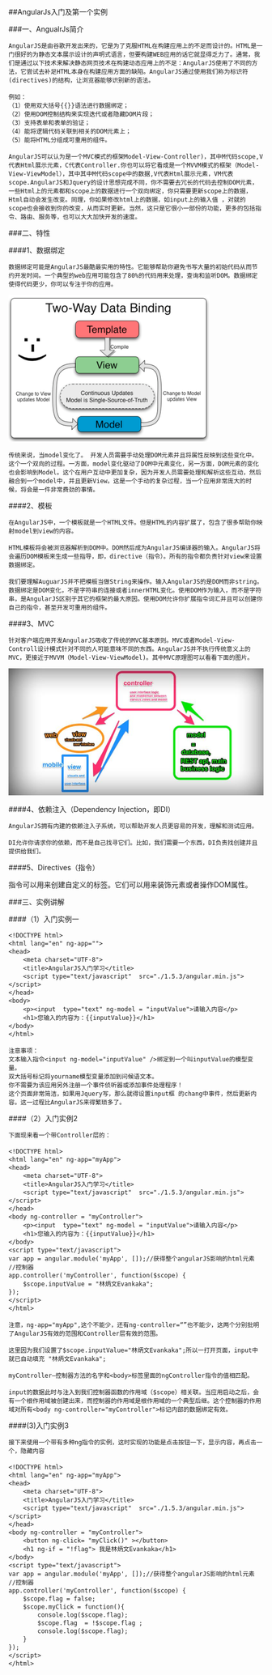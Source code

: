 ##AngularJs入门及第一个实例

###一、AngualrJs简介

    AngularJS是由谷歌开发出来的，它是为了克服HTML在构建应用上的不足而设计的。HTML是一门很好的为静态文本展示设计的声明式语言，但要构建WEB应用的话它就显得乏力了。通常，我们是通过以下技术来解决静态网页技术在构建动态应用上的不足：AngularJS使用了不同的方法，它尝试去补足HTML本身在构建应用方面的缺陷。AngularJS通过使用我们称为标识符(directives)的结构，让浏览器能够识别新的语法。

    例如：
    （1）使用双大括号{{}}语法进行数据绑定；
    （2）使用DOM控制结构来实现迭代或者隐藏DOM片段；
    （3）支持表单和表单的验证；
    （4）能将逻辑代码关联到相关的DOM元素上；
    （5）能将HTML分组成可重用的组件。
         
    AngularJS可以认为是一个MVC模式的框架Model-View-Controller)，其中M代码scope,V代表Html展示元素，C代表Controller.你也可以将它看成是一个MVVM模式的框架（Model-View-ViewModel），其中其中M代码scope中的数据,V代表Html展示元素，VM代表scope.AngularJS和Jquery的设计思想完成不同，你不需要去冗长的代码去控制DOM元素，一些Html上的元素都和scope上的数据进行一个双向绑定，你只需要更新scope上的数据，Html自动会发生改变。同理，你如果修改html上的数据，如input上的输入值 ，对就的scope也会接收到你的改变，从而实时更新。当然，这只是它很小一部份的功能，更多的包括指令、路由、服务等，也可以大大加快开发的速度。

###二、特性

####1、数据绑定

    数据绑定可能是AngularJS最酷最实用的特性。它能够帮助你避免书写大量的初始代码从而节约开发时间。一个典型的web应用可能包含了80%的代码用来处理，查询和监听DOM。数据绑定使得代码更少，你可以专注于你的应用。

![](../img/MVC.png)

    传统来说，当model变化了。 开发人员需要手动处理DOM元素并且将属性反映到这些变化中。这个一个双向的过程。一方面，model变化驱动了DOM中元素变化，另一方面，DOM元素的变化也会影响到Model。这个在用户互动中更加复杂，因为开发人员需要处理和解析这些互动，然后融合到一个model中，并且更新View。这是一个手动的复杂过程，当一个应用非常庞大的时候，将会是一件非常费劲的事情。

####2、模板

    在AngularJS中，一个模板就是一个HTML文件。但是HTML的内容扩展了，包含了很多帮助你映射model到view的内容。

    HTML模板将会被浏览器解析到DOM中。DOM然后成为AngularJS编译器的输入。AngularJS将会遍历DOM模板来生成一些指导，即，directive（指令）。所有的指令都负责针对view来设置数据绑定。

    我们要理解AuguarJS并不把模板当做String来操作。输入AngularJS的是DOM而非string。数据绑定是DOM变化，不是字符串的连接或者innerHTML变化。使用DOM作为输入，而不是字符串，是AngularJS区别于其它的框架的最大原因。使用DOM允许你扩展指令词汇并且可以创建你自己的指令，甚至开发可重用的组件。

####3、MVC

    针对客户端应用开发AngularJS吸收了传统的MVC基本原则。MVC或者Model-View-Controll设计模式针对不同的人可能意味不同的东西。AngularJS并不执行传统意义上的MVC，更接近于MVVM（Model-View-ViewModel)。其中MVC原理图可以看看下面的图片。

![](../img/MVC_Principle.png)

####4、依赖注入（Dependency Injection，即DI）

    AngularJS拥有内建的依赖注入子系统，可以帮助开发人员更容易的开发，理解和测试应用。

    DI允许你请求你的依赖，而不是自己找寻它们。比如，我们需要一个东西，DI负责找创建并且提供给我们。

####5、Directives（指令）

指令可以用来创建自定义的标签。它们可以用来装饰元素或者操作DOM属性。

###三、实例讲解

####（1）入门实例一

    <!DOCTYPE html>  
    <html lang="en" ng-app="">  
    <head>  
        <meta charset="UTF-8">  
        <title>AngularJS入门学习</title>  
        <script type="text/javascript"  src="./1.5.3/angular.min.js"></script>  
    </head>  
    <body>  
        <p><input  type="text" ng-model = "inputValue">请输入内容</p>  
        <h1>您输入的内容为：{{inputValue}}</h1>  
    </body>  
    </html>  

    注意事项：
    文本输入指令<input ng-model="inputValue" />绑定到一个叫inputValue的模型变量。
    双大括号标记将yourname模型变量添加到问候语文本。
    你不需要为该应用另外注册一个事件侦听器或添加事件处理程序！
    这个页面非常简洁，如果用Jquery写，那么就得设置input框 的chang中事件，然后更新内容。这一过程比AngularJS来得繁琐多了。

####（2）入门实例2

    下面现来看一个带Controller层的：

    <!DOCTYPE html>  
    <html lang="en" ng-app="myApp">  
    <head>  
        <meta charset="UTF-8">  
        <title>AngularJS入门学习</title>  
        <script type="text/javascript"  src="./1.5.3/angular.min.js"></script>  
    </head>  
    <body ng-controller = "myController">  
        <p><input  type="text" ng-model = "inputValue">请输入内容</p>  
        <h1>您输入的内容为：{{inputValue}}</h1>  
    </body>  
    <script type="text/javascript">  
    var app = angular.module('myApp', []);//获得整个angularJS影响的html元素  
    //控制器  
    app.controller('myController', function($scope) {  
        $scope.inputValue = "林炳文Evankaka";  
    });  
    </script>  
    </html>  

    注意，ng-app="myApp",这个不能少，还有ng-controller=“”也不能少，这两个分别批明了AngularJS有效的范围和Controller层有效的范围。

    这里因为我们设置了$scope.inputValue="林炳文Evankaka";所以一打开页面，input中就已自动填充 "林炳文Evankaka";

    myController—控制器方法的名字和<body>标签里面的ngController指令的值相匹配。

    input的数据此时与注入到我们控制器函数的作用域（$scope）相关联。当应用启动之后，会有一个根作用域被创建出来，而控制器的作用域是根作用域的一个典型后继。这个控制器的作用域对所有<body ng-controller="myController">标记内部的数据绑定有效。

####(3)入门实例3

    接下来使用一个带有多种ng指令的实例，这时实现的功能是点击按钮一下，显示内容，再点击一个，隐藏内容

    <!DOCTYPE html>  
    <html lang="en" ng-app="myApp">  
    <head>  
        <meta charset="UTF-8">  
        <title>AngularJS入门学习</title>  
        <script type="text/javascript"  src="./1.5.3/angular.min.js"></script>  
    </head>  
    <body ng-controller = "myController">  
        <button ng-click= "myClick()" ></button>  
        <h1 ng-if = "!flag"> 我是林炳文Evankaka</h1>  
    </body>  
    <script type="text/javascript">  
    var app = angular.module('myApp', []);//获得整个angularJS影响的html元素  
    //控制器  
    app.controller('myController', function($scope) {  
        $scope.flag = false;  
        $scope.myClick = function(){  
            console.log($scope.flag);  
            $scope.flag  = !$scope.flag ;  
            console.log($scope.flag);  
        }  
    });  
    </script>  
    </html>